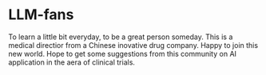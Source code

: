 # LLM-fans
To learn a little bit everyday, to be a great person someday.
This is a medical directior from a Chinese inovative drug company. 
Happy to join this new world.
Hope to get some suggestions from this community on AI application in the aera of clinical trials.
